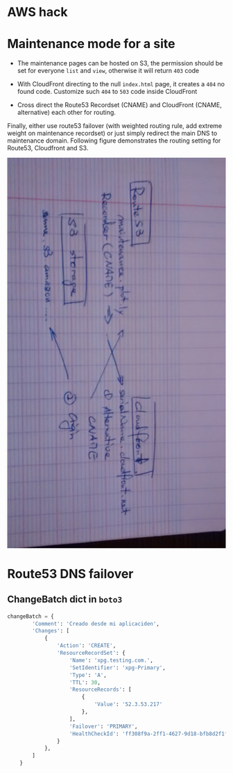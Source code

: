 AWS hack
=======

# Maintenance mode for a site

- The maintenance pages can be hosted on S3, the permission should be set for everyone `list` and `view`, otherwise it will return `403` code

- With CloudFront directing to the null `index.html` page, it creates a `404` no found code. Customize such `404` to `503` code inside CloudFront

- Cross direct the Route53 Recordset (CNAME) and CloudFront (CNAME, alternative) each other for routing.

Finally, either use route53 failover (with weighted routing rule, add extreme weight on maintenance recordset) or just simply redirect the main DNS to maintenance domain. Following figure demonstrates the routing setting for Route53, Cloudfront and S3. 


![Routing](images/maintenancemode.jpg "Routing setting")




# Route53 DNS failover

## ChangeBatch dict in `boto3`


```python
changeBatch = {
        'Comment': 'Creado desde mi aplicaciden',
        'Changes': [
            {
                'Action': 'CREATE',
                'ResourceRecordSet': {
                    'Name': 'xpg.testing.com.',
                    'SetIdentifier': 'xpg-Primary',
                    'Type': 'A',
                    'TTL': 30,
                    'ResourceRecords': [
                        {
                            'Value': '52.3.53.217'
                        },
                    ],
                    'Failover': 'PRIMARY',
                    'HealthCheckId': 'ff308f9a-2ff1-4627-9d18-bfb8d2f1fe18',
                }
            },
        ]
    }
```